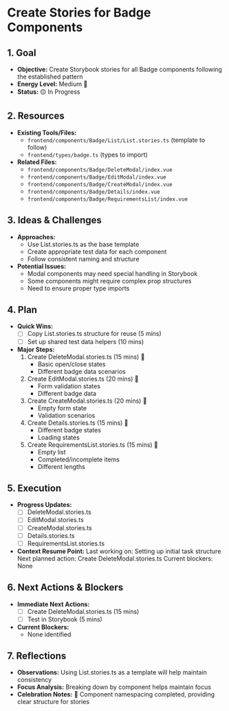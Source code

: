 # Create Stories for Badge Components

## 1. Goal
- **Objective:** Create Storybook stories for all Badge components following the established pattern
- **Energy Level:** Medium 🔋
- **Status:** 🟡 In Progress

## 2. Resources
- **Existing Tools/Files:**
  - `frontend/components/Badge/List/List.stories.ts` (template to follow)
  - `frontend/types/badge.ts` (types to import)
- **Related Files:**
  - `frontend/components/Badge/DeleteModal/index.vue`
  - `frontend/components/Badge/EditModal/index.vue`
  - `frontend/components/Badge/CreateModal/index.vue`
  - `frontend/components/Badge/Details/index.vue`
  - `frontend/components/Badge/RequirementsList/index.vue`

## 3. Ideas & Challenges
- **Approaches:**
  - Use List.stories.ts as the base template
  - Create appropriate test data for each component
  - Follow consistent naming and structure
- **Potential Issues:**
  - Modal components may need special handling in Storybook
  - Some components might require complex prop structures
  - Need to ensure proper type imports

## 4. Plan
- **Quick Wins:**
  - [ ] Copy List.stories.ts structure for reuse (5 mins)
  - [ ] Set up shared test data helpers (10 mins)
- **Major Steps:**
  1. Create DeleteModal.stories.ts (15 mins) 🎯
     - Basic open/close states
     - Different badge data scenarios
  2. Create EditModal.stories.ts (20 mins) 🎯
     - Form validation states
     - Different badge data
  3. Create CreateModal.stories.ts (20 mins) 🎯
     - Empty form state
     - Validation scenarios
  4. Create Details.stories.ts (15 mins) 🎯
     - Different badge states
     - Loading states
  5. Create RequirementsList.stories.ts (15 mins) 🎯
     - Empty list
     - Completed/incomplete items
     - Different lengths

## 5. Execution
- **Progress Updates:**
  - [ ] DeleteModal.stories.ts
  - [ ] EditModal.stories.ts
  - [ ] CreateModal.stories.ts
  - [ ] Details.stories.ts
  - [ ] RequirementsList.stories.ts
- **Context Resume Point:**
  Last working on: Setting up initial task structure
  Next planned action: Create DeleteModal.stories.ts
  Current blockers: None

## 6. Next Actions & Blockers
- **Immediate Next Actions:** 
  - [ ] Create DeleteModal.stories.ts (15 mins)
  - [ ] Test in Storybook (5 mins)
- **Current Blockers:**
  - None identified

## 7. Reflections
- **Observations:** Using List.stories.ts as a template will help maintain consistency
- **Focus Analysis:** Breaking down by component helps maintain focus
- **Celebration Notes:** 🎉 Component namespacing completed, providing clear structure for stories 